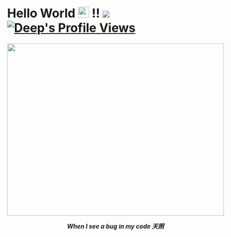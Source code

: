 <!--Header-->
<h1> Hello World <img src="https://i.gifer.com/origin/0c/0c71e4577721c09ecca15af4f273e4d0_w200.gif" width="25px" height="25px" > !!
<a href="#">
  <img  src="https://komarev.com/ghpvc/?username=yashvadaria&color=blue" />
</a>
<a href="https://github.com/yashvadaria">
  <img alt="Deep's Profile Views" src="https://img.shields.io/github/followers/yashvadaria.svg?style=flat&label=Follow" />
</a>
</h1>

<!--Mid GIF-->
</hr>
<p align="center">
<img align="center" src="https://media.giphy.com/media/CchzkJJ6UrQmQ/giphy.gif" width="100%" height="400px"/>
</p>
<p align="center"><i><b>When I see a bug in my code 天照 </b></i></p>
</hr>
</br>

